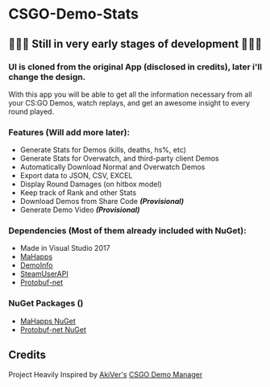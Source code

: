 # CSGO-Demo-Stats

## 🚨🚨🚨 Still in very early stages of development 🚨🚨🚨
### UI is cloned from the original App (disclosed in credits), later i'll change the design.

With this app you will be able to get all the information necessary from all your CS:GO Demos, watch replays, and get an awesome insight to every round played.

### Features (Will add more later):
- Generate Stats for Demos (kills, deaths, hs%, etc)
- Generate Stats for Overwatch, and third-party client Demos
- Automatically Download Normal and Overwatch Demos
- Export data to JSON, CSV, EXCEL
- Display Round Damages (on hitbox model)
- Keep track of Rank and other Stats
- Download Demos from Share Code ***(Provisional)***
- Generate Demo Video ***(Provisional)***

### Dependencies (Most of them already included with NuGet):
- Made in Visual Studio 2017
- [MaHapps](https://github.com/MahApps/MahApps.Metro)
- [DemoInfo](https://github.com/StatsHelix/demoinfo)
- [SteamUserAPI](https://developer.valvesoftware.com/wiki/Steam_Web_API#GetPlayerSummaries_.28v0001.29)
- [Protobuf-net](https://github.com/protobuf-net/protobuf-net)

### NuGet Packages ()
- [MaHapps NuGet](https://www.nuget.org/packages/MahApps.Metro)
- [Protobuf-net NuGet](https://www.nuget.org/packages/protobuf-net)

## Credits

Project Heavily Inspired by [AkiVer's](https://github.com/akiver) [CSGO Demo Manager](https://github.com/akiver/CSGO-Demos-Manager)
